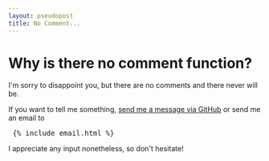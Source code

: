 ```yaml
---
layout: pseudopost
title: No Comment...
---
```



# Why is there no comment function? #

I'm sorry to disappoint you, but there are no comments
and there never will be.

If you want to tell me something,
[send me a message via GitHub][github-msg] or
send me an email to

<pre class="email"> {% include email.html %} </pre>

I appreciate any input nonetheless, so don't hesitate!


[github-msg]:  http://github.com/inbox/new/karottenreibe  "Send me a private message on GitHub!"

